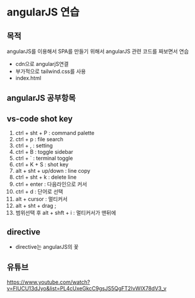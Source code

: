 angularJS 연습
==============
## 목적

angularJS를 이용해서 SPA를 만들기 위해서 angularJS 관련 코드를 짜보면서 연습

- cdn으로 angularjS연결
- 부가적으로 tailwind.css를 사용
- index.html 

## angularJS 공부항목
 

## vs-code shot key

1. ctrl + sht + P : command palette
2. ctrl + p  : file search
3. ctrl + ,  : setting 
4. ctrl + B  : toggle sidebar
5. ctrl + `  : terminal toggle
6. ctrl + K + S : shot key
7. alt + sht + up/down : line copy
8. ctrl + sht + k : delete line
9. ctrl + enter : 다음라인으로 커서
10. ctrl + d  : 단어로 선택
11. alt + cursor : 멀티커서
12. alt + sht + drag ;
13. 범위선택 후 alt + shft + i : 멀티커서가 맨뒤에


## directive

- directive는 angularJS의 꽃


## 유튜브

https://www.youtube.com/watch?v=FlUCU13dJyo&list=PL4cUxeGkcC9gsJS5QgFT2IvWIX78dV3_v
